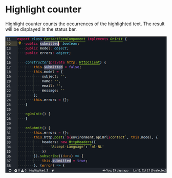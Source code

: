 # Highlight counter

Highlight counter counts the occurrences of the highlighted text. The result will be displayed in the status bar.

![Example](images/example.png)